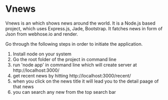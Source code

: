 # Vnews

Vnews is an which shows news around the world. It is a Node.js based project, which uses Express.js, Jade, Bootstrap. 
It fatches news in form of Json from webhose.io and render.

Go through the following steps in order to initiate the application.

1. Install node on your system
2. Go the root folder of the project in command line
3. run 'node app' in command line which will create server at http://localhost:3000/
4. get recent news by hitting http://localhost:3000/recent/
5. when you click on the news title it will lead you to the detail paage of that news
6. you can search any new from the top search bar


